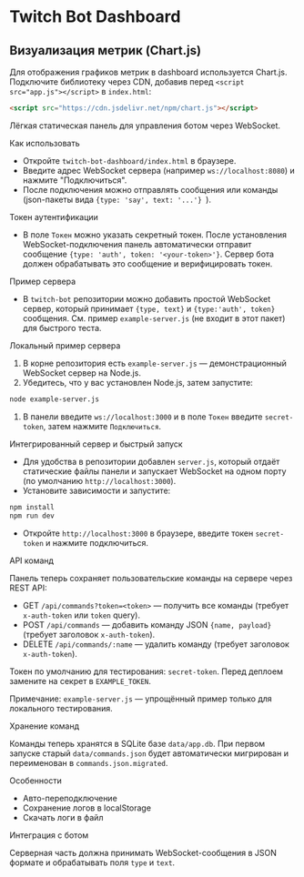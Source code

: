 # Twitch Bot Dashboard

## Визуализация метрик (Chart.js)
Для отображения графиков метрик в dashboard используется Chart.js. Подключите библиотеку через CDN, добавив перед `<script src="app.js"></script>` в `index.html`:

```html
<script src="https://cdn.jsdelivr.net/npm/chart.js"></script>
```

Лёгкая статическая панель для управления ботом через WebSocket.

Как использовать

- Откройте `twitch-bot-dashboard/index.html` в браузере.
- Введите адрес WebSocket сервера (например `ws://localhost:8080`) и нажмите "Подключиться".
- После подключения можно отправлять сообщения или команды (json-пакеты вида `{type: 'say', text: '...'} `).

Токен аутентификации

- В поле `Токен` можно указать секретный токен. После установления WebSocket-подключения панель автоматически отправит сообщение `{type: 'auth', token: '<your-token>'}`. Сервер бота должен обрабатывать это сообщение и верифицировать токен.

Пример сервера

- В `twitch-bot` репозитории можно добавить простой WebSocket сервер, который принимает `{type, text}` и `{type:'auth', token}` сообщения. См. пример `example-server.js` (не входит в этот пакет) для быстрого теста.

Локальный пример сервера

1. В корне репозитория есть `example-server.js` — демонстрационный WebSocket сервер на Node.js.
1. Убедитесь, что у вас установлен Node.js, затем запустите:

```bash
node example-server.js
```

1. В панели введите `ws://localhost:3000` и в поле `Токен` введите `secret-token`, затем нажмите `Подключиться`.

Интегрированный сервер и быстрый запуск

- Для удобства в репозитории добавлен `server.js`, который отдаёт статические файлы панели и запускает WebSocket на одном порту (по умолчанию `http://localhost:3000`).
- Установите зависимости и запустите:

```powershell
npm install
npm run dev
```

- Откройте `http://localhost:3000` в браузере, введите токен `secret-token` и нажмите подключиться.

API команд

Панель теперь сохраняет пользовательские команды на сервере через REST API:

- GET `/api/commands?token=<token>` — получить все команды (требует `x-auth-token` или `token` query).
- POST `/api/commands` — добавить команду JSON `{name, payload}` (требует заголовок `x-auth-token`).
- DELETE `/api/commands/:name` — удалить команду (требует заголовок `x-auth-token`).

Токен по умолчанию для тестирования: `secret-token`. Перед деплоем замените на секрет в `EXAMPLE_TOKEN`.

Примечание: `example-server.js` — упрощённый пример только для локального тестирования.

Хранение команд

Команды теперь хранятся в SQLite базе `data/app.db`. При первом запуске старый `data/commands.json` будет автоматически мигрирован и переименован в `commands.json.migrated`.

Особенности

- Авто-переподключение
- Сохранение логов в localStorage
- Скачать логи в файл

Интеграция с ботом

Серверная часть должна принимать WebSocket-сообщения в JSON формате и обрабатывать поля `type` и `text`.
